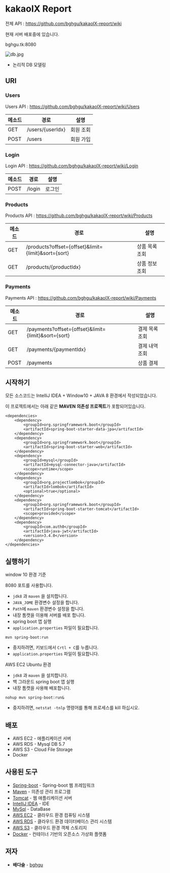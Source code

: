 # kakaoIX Report

전체 API : https://github.com/bghgu/kakaoIX-report/wiki

현재 서버 배포중에 있습니다.

bghgu.tk:8080

![db.jpg](https://github.com/project-cowalker/project-cowalker-server/blob/master/img/logical%20db.jpg)

* 논리적 DB 모델링

## URI

### Users

Users API : https://github.com/bghgu/kakaoIX-report/wiki/Users

| 메소드 | 경로             | 설명      |
| ------ | ---------------- | --------- |
| GET    | /users/{userIdx} | 회원 조회 |
| POST   | /users           | 회원 가입 |

### Login

Login API : https://github.com/bghgu/kakaoIX-report/wiki/Login

| 메소드 | 경로   | 설명   |
| ------ | ------ | ------ |
| POST   | /login | 로그인 |

### Products

Products API : https://github.com/bghgu/kakaoIX-report/wiki/Products

| 메소드 | 경로                                                | 설명           |
| ------ | --------------------------------------------------- | -------------- |
| GET    | /products?offset={offset}&limit={limit}&sort={sort} | 상품 목록 조회 |
| GET    | /products/{productIdx}                              | 상품 정보 조회 |

### Payments

Payments API : https://github.com/bghgu/kakaoIX-report/wiki/Payments

| 메소드 | 경로                                                | 설명           |
| ------ | --------------------------------------------------- | -------------- |
| GET    | /payments?offset={offset}&limit={limit}&sort={sort} | 결제 목록 조회 |
| GET    | /payments/{paymentIdx}                              | 결제 내역 조회 |
| POST   | /payments                                           | 상품 결제      |

## 시작하기

모든 소스코드는 IntelliJ IDEA + Window10 + JAVA 8 환경에서 작성되었습니다.

이 프로젝트에서는 아래 같은 **MAVEN 의존성 프로젝트**가 포함되어있습니다. 

```
<dependencies>
	<dependency>
		<groupId>org.springframework.boot</groupId>
		<artifactId>spring-boot-starter-data-jpa</artifactId>
	</dependency>
	<dependency>
		<groupId>org.springframework.boot</groupId>
		<artifactId>spring-boot-starter-web</artifactId>
	</dependency>
	<dependency>
		<groupId>mysql</groupId>
		<artifactId>mysql-connector-java</artifactId>
		<scope>runtime</scope>
	</dependency>
	<dependency>
		<groupId>org.projectlombok</groupId>
		<artifactId>lombok</artifactId>
		<optional>true</optional>
	</dependency>
	<dependency>
		<groupId>org.springframework.boot</groupId>
		<artifactId>spring-boot-starter-tomcat</artifactId>
		<scope>provided</scope>
	</dependency>
	<dependency>
		<groupId>com.auth0</groupId>
		<artifactId>java-jwt</artifactId>
		<version>3.4.0</version>
	</dependency>
</dependencies>
```

## 실행하기

window 10 환경 기준

8080 포트를 사용합니다.

- `jdk8` 과 `maven` 을 설치합니다.
- `JAVA_JOME` 환경변수 설정을 합니다.
- `Path`에 `maven` 환경변수 설정을 합니다.
- 내장 톰캣을 이용해 서버를 배포 합니다.
- spring boot 앱 실행
- `application.properties` 파일이 필요합니다.

```
mvn spring-boot:run
```

- 중지하려면, 키보드에서 `Crtl + C`를 누릅니다.
- `application.properties` 파일이 필요합니다.

AWS EC2 Ubuntu 환경

- `jdk8` 과 `maven` 을 설치합니다.
- 백 그라운드 spring boot 앱 실행
- 내장 톰캣을 사용해 배포합니다.

```
nohup mvn spring-boot:run&
```

- 중지하려면,  `netstat -tnlp` 명령어를 통해 프로세스를 kill 하십시오.

## 배포

- AWS EC2 - 애플리케이션 서버
- AWS RDS - Mysql DB 5.7
- AWS S3 - Cloud File Storage
- Docker

## 사용된 도구

- [Spring-boot](https://projects.spring.io/spring-boot/) - Spring-boot 웹 프레임워크
- [Maven](https://maven.apache.org/) - 의존성 관리 프로그램
- [Tomcat](http://tomcat.apache.org/) - 웹 애플리케이션 서버
- [IntelliJ IDEA](https://www.jetbrains.com/idea/) - IDE
- [MySql](https://www.mysql.com/) - DataBase
- [AWS EC2](https://aws.amazon.com/ko/ec2/?sc_channel=PS&sc_campaign=acquisition_KR&sc_publisher=google&sc_medium=english_ec2_b&sc_content=ec2_e&sc_detail=aws%20ec2&sc_category=ec2&sc_segment=177228231544&sc_matchtype=e&sc_country=KR&s_kwcid=AL!4422!3!177228231544!e!!g!!aws%20ec2&ef_id=WkRozwAAAnO-lPWy:20180412120123:s) - 클라우드 환경 컴퓨팅 시스템
- [AWS RDS](https://aws.amazon.com/ko/rds/) - 클라우드 환경 데이터베이스 관리 시스템
- [AWS S3](https://aws.amazon.com/ko/s3/) - 클라우드 환경 객체 스토리지
- [Docker](https://www.docker.com/) - 컨테이너 기반의 오픈소스 가상화 플랫폼

## 저자

- **배다슬** - [bghgu](https://github.com/bghgu)